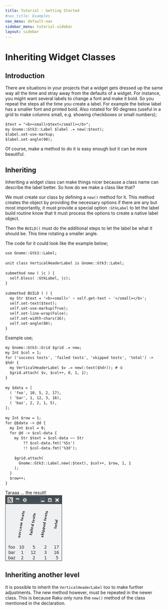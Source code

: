 ```yaml
---
title: Tutorial - Getting Started
#nav_title: Examples
nav_menu: default-nav
sidebar_menu: tutorial-sidebar
layout: sidebar
---
```

# Inheriting Widget Classes

## Introduction

There are situations in your projects that a widget gets dressed up the same way all the time and stray away from the defaults of a widget. For instance, you might want several labels to change a font and make it bold. So you repeat the steps all the time you create a label. For example the below label has a smaller font and printed bold. Also rotated for 90 degrees (useful in a grid to make columns small, e.g. showing checkboxes or small numbers);

```
$text = "<b><small>$text</small></b>";
my Gnome::Gtk3::Label $label .= new(:$text);
$label.set-use-markup;
$label.set-angle(90);
```

Of course, make a method to do it is easy enough but it can be more beautiful.


## Inheriting

Inheriting a widget class can make things nicer because a class name can describe the label better. So how do we make a class like that?

We must create our class by defining a `new()` method for it. This method creates the object by providing the necessary options if there are any but most importantly, it must provide a special option `:GtkLabel` to let the label build routine know that it must process the options to create a native label object.

Then the `BUILD()` must do the additional steps to let the label be what it should be. This time rotating a smaller angle.

The code for it could look like the example below;
```
use Gnome::Gtk3::Label;

unit class VerticalHeaderLabel is Gnome::Gtk3::Label;

submethod new ( |c ) {
  self.bless( :GtkLabel, |c);
}

submethod BUILD ( ) {
  my Str $text = '<b><small>' ~ self.get-text ~ '</small></b>';
  self.set-text($text);
  self.set-use-markup(True);
  self.set-line-wrap(False);
  self.set-width-chars(16);
  self.set-angle(80);
}
```

Example use;
```
my Gnome::Gtk3::Grid $grid .= new;
my Int $col = 1;
for ('success tests', 'failed tests', 'skipped tests', 'total') -> $hdr {
  my VerticalHeaderLabel $v .= new(:text($hdr)); # ①
  $grid.attach( $v, $col++, 0, 1, 1);
}

my $data = [
  ( 'foo', 10, 5, 2, 17),
  ( 'bar', 1, 12, 3, 16),
  ( 'baz', 2, 2, 1, 5),
];

my Int $row = 1;
for @$data -> @d {
  my Int $col = 0;
  for @d -> $col-data {
    my Str $text = $col-data ~~ Str
        ?? $col-data.fmt('%5s')
        !! $col-data.fmt('%3d');

    $grid.attach(
      Gnome::Gtk3::Label.new(:$text), $col++, $row, 1, 1
    );
  }
  $row++;
}
```

Taraaa ... the result!<br/>
![](images/inheriting-example.png)


## Inheriting another level

It is possible to inherit the `VerticalHeaderLabel` too to make further adjustments. The new method however, must be repeated in the newer class. This is because Raku only runs the `new()` method of the class mentioned in the declaration.
